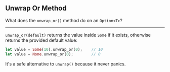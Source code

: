 ## Unwrap Or Method

What does the `unwrap_or()` method do on an `Option<T>`?

---

`unwrap_or(default)` returns the value inside `Some` if it exists, otherwise returns the provided default value:

```rust
let value = Some(10).unwrap_or(0);    // 10
let value = None.unwrap_or(0);        // 0
```

It's a safe alternative to `unwrap()` because it never panics.

